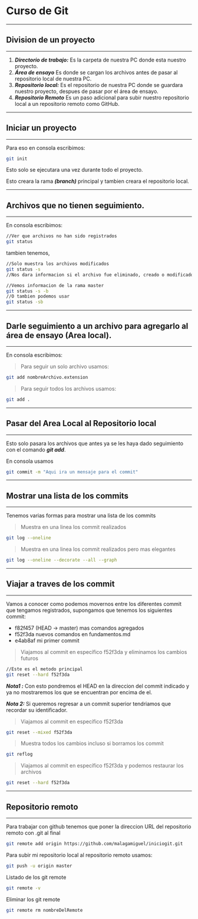 # Curso de Git

---

## Division de un proyecto

---

1. _**Directorio de trabajo:**_ Es la carpeta de nuestra PC donde esta nuestro proyecto.
2. _**Área de ensayo**_ Es donde se cargan los archivos antes de pasar al repositorio local de nuestra PC.
3. _**Repositorio local:**_ Es el repositorio de nuestra PC donde se guardara nuestro proyecto, despues de pasar por el área de ensayo.
4. _**Repositorio Remoto**_ Es un paso adicional para subir nuestro repositorio local a un repositorio remoto como GitHub.

---

## Iniciar un proyecto

---

Para eso en consola escribimos:

```sh
git init
```

Esto solo se ejecutara una vez durante todo el proyecto.

Esto creara la rama _**(branch)**_ principal y tambien creara el repositorio local.

---

## Archivos que no tienen seguimiento.

---

En consola escribimos:

```sh
//Ver que archivos no han sido registrados
git status
```

tambien tenemos,

```sh
//Solo muestra los archivos modificados
git status -s
//Nos dara informacion si el archivo fue eliminado, creado o modificado
```

```sh
//Vemos informacion de la rama master
git status -s -b
//O tambien podemos usar
git status -sb
```

---

## Darle seguimiento a un archivo para agregarlo al área de ensayo (Area local).

---

En consola escribimos:

> Para seguir un solo archivo usamos:

```sh
git add nombreArchivo.extension
```

> Para seguir todos los archivos usamos:

```sh
git add .
```

---

## Pasar del Area Local al Repositorio local

---

Esto solo pasara los archivos que antes ya se les haya dado seguimiento con el comando _**git add**_.

En consola usamos

```sh
git commit -m "Aqui ira un mensaje para el commit"
```

---

## Mostrar una lista de los commits

---

Tenemos varias formas para mostrar una lista de los commits

> Muestra en una linea los commit realizados

```sh
git log --oneline
```

> Muestra en una linea los commit realizados pero mas elegantes

```sh
git log --oneline --decorate --all --graph
```

---

## Viajar a traves de los commit

---

Vamos a conocer como podemos movernos entre los diferentes commit que tengamos registrados, supongamos que tenemos los siguientes commit:

- f82f457 (HEAD -> master) mas comandos agregados
- f52f3da nuevos comandos en fundamentos.md
- e4ab8af mi primer commit

> Viajamos al commit en específico f52f3da y eliminamos los cambios futuros

```sh
//Este es el metodo principal
git reset --hard f52f3da
```

_**Nota1 :**_ Con esto pondremos el HEAD en la direccion del commit indicado y ya no mostraremos los que se encuentran por encima de el.

_**Nota 2:**_ Si queremos regresar a un commit superior tendriamos que recordar su identificador.

> Viajamos al commit en específico f52f3da

```sh
git reset --mixed f52f3da
```

> Muestra todos los cambios incluso si borramos los commit

```sh
git reflog
```

> Viajamos al commit en específico f52f3da y podemos restaurar los archivos

```sh
git reset --hard f52f3da
```

---

## Repositorio remoto

---

Para trabajar con github tenemos que poner la direccion URL del repositorio remoto con .git al final

```sh
git remote add origin https://github.com/malagamiguel/iniciogit.git
```

Para subir mi repositorio local al repositorio remoto usamos:

```sh
git push -u origin master
```

Listado de los git remote

```sh
git remote -v
```

Eliminar los git remote

```sh
git remote rm nombreDelRemote
```
